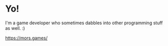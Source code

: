 # Yo!

I'm a game developer who sometimes dabbles into other programming stuff as well. :)

https://mors.games/
